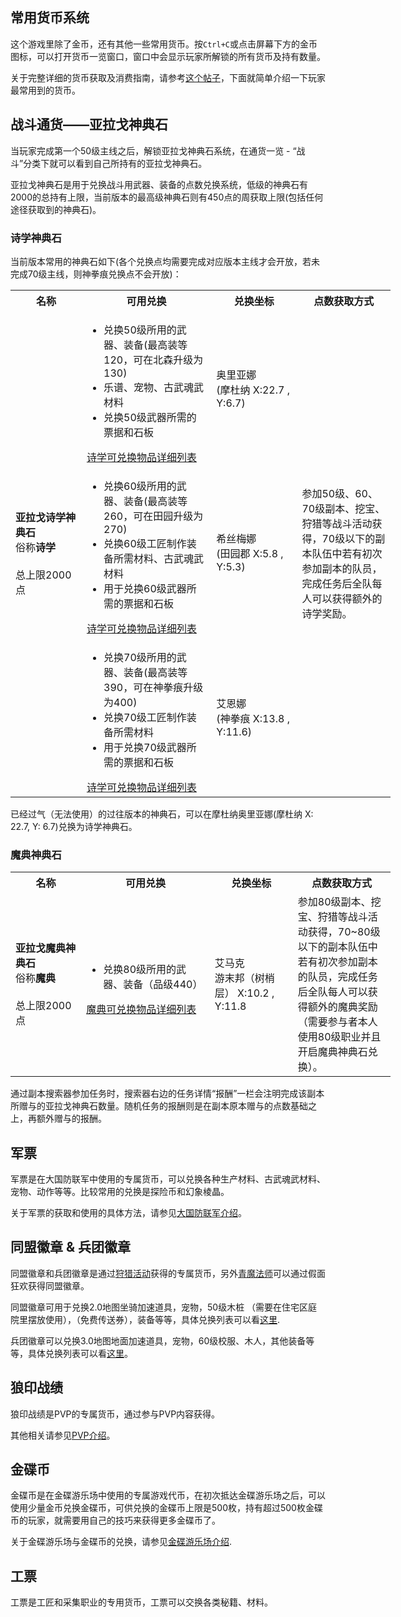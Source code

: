 ## 常用货币系统

这个游戏里除了金币，还有其他一些常用货币。按`Ctrl+C`或点击屏幕下方的金币图标，可以打开货币一览窗口，窗口中会显示玩家所解锁的所有货币及持有数量。

关于完整详细的货币获取及消费指南，请参考[这个帖子](https://bbs.nga.cn/read.php?tid=15299927)，下面就简单介绍一下玩家最常用到的货币。

## 战斗通货——亚拉戈神典石

当玩家完成第一个50级主线之后，解锁亚拉戈神典石系统，在通货一览 - “战斗”分类下就可以看到自己所持有的亚拉戈神典石。

亚拉戈神典石是用于兑换战斗用武器、装备的点数兑换系统，低级的神典石有2000的总持有上限，当前版本的最高级神典石则有450点的周获取上限(包括任何途径获取到的神典石)。

### 诗学神典石

当前版本常用的神典石如下(各个兑换点均需要完成对应版本主线才会开放，若未完成70级主线，则神拳痕兑换点不会开放)：
<div class="md-table"><table class="ui compact grey striped unstackable table" style="min-width: 38em;"><tr><th style="width: 10em">名称</th><th style="width: 20em">可用兑换</th><th style="width: 12em">兑换坐标</th><th style="width: 15em">点数获取方式</th></tr><tr><td rowspan="3"><strong>亚拉戈诗学神典石</strong><br>俗称<strong>诗学</strong><br><br>总上限2000点</td><td><ul><li>兑换50级所用的武器、装备(最高装等120，可在北森升级为130)</li><li>乐谱、宠物、古武魂武材料</li><li>兑换50级武器所需的票据和石板</li></ul><a href="https://ff14.huijiwiki.com/wiki/%E4%BA%9A%E6%8B%89%E6%88%88%E8%AF%97%E5%AD%A6%E7%A5%9E%E5%85%B8%E7%9F%B3">诗学可兑换物品详细列表</a></td><td>奥里亚娜<br>(摩杜纳 X:22.7 , Y:6.7)</td><td rowspan="3">参加50级、60、70级副本、挖宝、狩猎等战斗活动获得，70级以下的副本队伍中若有初次参加副本的队员，完成任务后全队每人可以获得额外的诗学奖励。</td></tr><tr><td><ul><li>兑换60级所用的武器、装备(最高装等260，可在田园升级为270)</li> <li>兑换60级工匠制作装备所需材料、古武魂武材料</li> <li>用于兑换60级武器所需的票据和石板</li></ul><a href="https://ff14.huijiwiki.com/wiki/%E4%BA%9A%E6%8B%89%E6%88%88%E8%AF%97%E5%AD%A6%E7%A5%9E%E5%85%B8%E7%9F%B3">诗学可兑换物品详细列表</a></td><td>希丝梅娜<br>(田园郡 X:5.8 , Y:5.3)</td></tr><tr><td><ul><li>兑换70级所用的武器、装备(最高装等390，可在神拳痕升级为400)</li> <li>兑换70级工匠制作装备所需材料</li> <li>用于兑换70级武器所需的票据和石板</li></ul><a href="https://ff14.huijiwiki.com/wiki/%E4%BA%9A%E6%8B%89%E6%88%88%E8%AF%97%E5%AD%A6%E7%A5%9E%E5%85%B8%E7%9F%B3">诗学可兑换物品详细列表</a></td><td>艾恩娜<br>(神拳痕 X:13.8 , Y:11.6)</td></tr></table></div>

已经过气（无法使用）的过往版本的神典石，可以在摩杜纳奥里亚娜(摩杜纳 X: 22.7, Y: 6.7)兑换为诗学神典石。

### 魔典神典石
<div class="md-table"><table class="ui compact grey striped unstackable table" style="min-width: 38em;"><tr><th style="width: 10em">名称</th><th style="width: 20em">可用兑换</th><th style="width: 12em">兑换坐标</th><th style="width: 15em">点数获取方式</th></tr><tr><td><strong>亚拉戈魔典神典石</strong><br>俗称<strong>魔典</strong><br><br>总上限2000点</td><td><ul><li>兑换80级所用的武器、装备（品级440）</ul><a href="https://ff14.huijiwiki.com/wiki/%E4%BA%9A%E6%8B%89%E6%88%88%E9%AD%94%E5%85%B8%E7%A5%9E%E5%85%B8%E7%9F%B3">魔典可兑换物品详细列表</a></td><td>艾马克<br>游末邦（树梢层） X:10.2 , Y:11.8</td><td>参加80级副本、挖宝、狩猎等战斗活动获得，70~80级以下的副本队伍中若有初次参加副本的队员，完成任务后全队每人可以获得额外的魔典奖励（需要参与者本人使用80级职业并且开启魔典神典石兑换）。</td></tr></table></div>

通过副本搜索器参加任务时，搜索器右边的任务详情“报酬”一栏会注明完成该副本所赠与的亚拉戈神典石数量。随机任务的报酬则是在副本原本赠与的点数基础之上，再额外赠与的报酬。

## 军票

军票是在大国防联军中使用的专属货币，可以兑换各种生产材料、古武魂武材料、宠物、动作等等。比较常用的兑换是探险币和幻象棱晶。

关于军票的获取和使用的具体方法，请参见[大国防联军介绍](/advanced/grandCompany.md)。

## 同盟徽章 & 兵团徽章

同盟徽章和兵团徽章是通过[狩猎活动](/topic/battle.md#狩猎)获得的专属货币，另外[青魔法师](/job/bluemage.md)可以通过假面狂欢获得同盟徽章。

同盟徽章可用于兑换2.0地图坐骑加速道具，宠物，50级木桩 （需要在住宅区庭院里摆放使用），<item name="传送网使用券" />（免费传送券），装备等等，具体兑换列表可以看[这里](https://ff14.huijiwiki.com/wiki/%E5%90%8C%E7%9B%9F%E5%BE%BD%E7%AB%A0).

兵团徽章可以兑换3.0地图地面加速道具，宠物，60级校服、木人，其他装备等等，具体兑换列表可以看[这里](https://ff14.huijiwiki.com/wiki/%E5%85%B5%E5%9B%A2%E5%BE%BD%E7%AB%A0)。

## 狼印战绩

狼印战绩是PVP的专属货币，通过参与PVP内容获得。

其他相关请参见[PVP介绍](/topic/pvp.md)。

## 金碟币

金碟币是在金碟游乐场中使用的专属游戏代币，在初次抵达金碟游乐场之后，可以使用少量金币兑换金碟币，可供兑换的金碟币上限是500枚，持有超过500枚金碟币的玩家，就需要用自己的技巧来获得更多金碟币了。

关于金碟游乐场与金碟币的兑换，请参见[金碟游乐场介绍](/topic/goldsaucer.md).

## 工票

工票是工匠和采集职业的专用货币，工票可以交换各类秘籍、材料。
